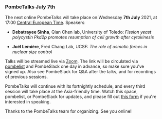 ### PombeTalks July 7th
<!-- pombase_flags: frontpage -->
<!-- newsfeed_thumbnail: PombeTalks32px.png -->

The next online PombeTalks will take place on Wednesday **7th July**
2021, at 17:00 [Central European
Time](https://greenwichmeantime.com/time-zone/europe/european-union/central-european-time/). Speakers:

 - **Debatrayee Sinha**, Qian Chen lab, University of Toledo: *Fission yeast polycystin Pkd2p promotes resumption of cell growth after cytokinesis*

 - **Joël Lemière**, Fred Chang Lab, UCSF: *The role of osmotic forces in nuclear size control*


Talks will be streamed live via [Zoom](https://zoom.us/). The link
will be circulated via
[pombelist](https://lists.cam.ac.uk/mailman/listinfo/ucam-pombelist)
and PombeSlack one day in advance, so make sure you've signed up. Also
see PombeSlack for Q&A after the talks, and for recordings of previous
sessions.

PombeTalks will continue with its fortnightly schedule, and every
third session will take place at the Asia-friendly time. Watch
this space, pombelist, or PombeSlack for updates, and please fill out
[this form](https://docs.google.com/forms/d/e/1FAIpQLSdjnkJfadUwM2eKIBJBQXeLt3aOfzrQEb3D8lvNym1g93DIRQ/viewform)
if you're interested in speaking.

Thanks to the PombeTalks team for organizing. See you online!


